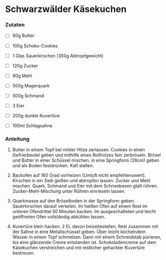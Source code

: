 #  Schwarzwälder Käsekuchen

###  Zutaten

-  [ ]   60g Butter
-  [ ]   100g Schoko-Cookies
-  [ ]   1 Glas Sauerkirschen (350g Abtropfgewicht)
-  [ ]   120g Zucker
-  [ ]   80g Mehl
-  [ ]   500g Magerquark
-  [ ]   500g Schmand
-  [ ]   3 Eier
-  [ ]   200g dunkle Kuvertüre
-  [ ]   100ml Schlagsahne


###  Anleitung

1. Butter in einem Topf bei milder Hitze zerlassen. Cookies in einen Gefrierbeutel geben und mithilfe eines Rollholzes fein zerbröseln. Brösel und Butter in einer Schüssel mischen, in eine Springform (26cm) geben und als Boden festdrücken. Kalt stellen.

2. Backofen auf 160 Grad vorheizen (Umluft nicht empfehlenswert). Kirschen in ein Sieb gießen und abtropfen lassen. Zucker und Mehl mischen. Quark, Schmand und Eier mit dem Schneebesen glatt rühren. Zucker-Mehl-Mischung unter Rühren einrieseln lassen.

3. Quarkmasse auf den Bröselboden in der Springform geben. Sauerkirschen darauf verteilen. Im heißen Ofen auf einem Rost im unteren Ofendrittel 50 Minuten backen. Im ausgeschalteten und leicht geöffneten Ofen vollständig abkühlen lassen.

4. Kuvertüre klein hacken. 2 EL davon beiseitestellen, Rest zusammen mit der Sahne in eine Metallschüssel geben. Über leicht köchelndem Wasser in einem Topf schmelzen. Dann mit einem Schneidstab pürieren, bis eine glänzende Creme entstanden ist. Schokoladencreme auf dem Käsekuchen verstreichen und mit restlicher gehackter Kuvertüre bestreuen.
